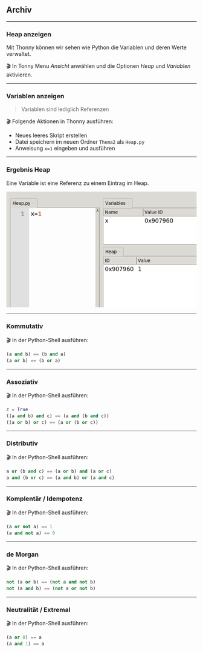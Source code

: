 ## Archiv

---
### Heap anzeigen

Mit Thonny können wir sehen wie Python die Variablen und deren Werte verwaltet.

🎬 In Tonny Menu *Ansicht* anwählen und die Optionen *Heap* und *Variablen* aktivieren.

---
### Variablen anzeigen

> Variablen sind lediglich Referenzen

🎬 Folgende Aktionen in Thonny ausführen:
* Neues leeres Skript erstellen
* Datei speichern im neuen Ordner `Thema2` als `Heap.py`
* Anweisung `x=1` eingeben und ausführen

---
### Ergebnis Heap

Eine Variable ist eine Referenz zu einem Eintrag im Heap.

![](../topic-2/thonny-variables-and-heap.png)

---
### Kommutativ

🎬 In der Python-Shell ausführen:

```python
(a and b) == (b and a)
(a or b) == (b or a)
```

---
### Assoziativ

🎬 In der Python-Shell ausführen:

```python
c = True
((a and b) and c) == (a and (b and c))
((a or b) or c) == (a or (b or c))
```

---
### Distributiv

🎬 In der Python-Shell ausführen:

```python
a or (b and c) == (a or b) and (a or c)
a and (b or c) == (a and b) or (a and c)
```

---
### Komplentär / Idempotenz

🎬 In der Python-Shell ausführen:

```python
(a or not a) == 1
(a and not a) == 0
```

---
### de Morgan

🎬 In der Python-Shell ausführen:

```python
not (a or b) == (not a and not b)
not (a and b) == (not a or not b)
```

---
### Neutralität / Extremal

🎬 In der Python-Shell ausführen:

```python
(a or 0) == a
(a and 1) == a
```
